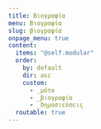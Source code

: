 ```yaml
---
title: Βιογραφία
menu: Βιογραφία
slug: βιογραφία
onpage_menu: true
content:
  items: "@self.modular"
  order:
    by: default
    dir: asc
    custom:
      - _μότο
      - _βιογραφία
      - _δημοσιεύσεις
  routable: true
---
```

